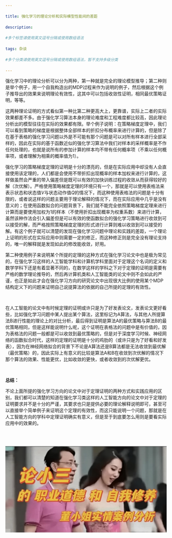 ```yaml
---

title: 强化学习的理论分析和实际模型性能间的差距
 
description: 

#多个标签请使用英文逗号分隔或使用数组语法

tags: 杂谈

#多个分类请使用英文逗号分隔或使用数组语法，暂不支持多级分类

---
```




强化学习中的理论分析可以分为两种，第一种就是完全的理论模型推导；第二种则是举个例子，用一个自我构造出的MDP过程来作为说明的例子，然后根据这个例子推导出的效果来说明理论有效性，这其中可以包括收敛性证明，相同最优策略证明，等等。



这两种理论证明的方式看似第一种比第二种更高大上，更靠谱，实际上二者的实际效果都差不多。由于强化学习算法本身的理论难度和工程难度都比较高，因此理论分析出的模型往往在实际的效果都有限。举个例子说明：在策略梯度定理中，我们可以看到策略的梯度是根据整体全部样本的折扣分布概率来进行计算的，但是除了在基于表格的强化学习问题以外是不可能有那个问题是可以对所有样本进行全部采样的，因此在实际的基于函数近似的强化学习算法中我们对样本的采样概率是不作任何处理的，也就是说所有的参加计算的样本均不带有任何概率项（不乘以任何概率项，或者理解为相乘的概率值为1）。

强化学习的策略梯度定理的证明是十分的漂亮的，但是在实际应用中却没有人会直接使用该定理的，人们都是会使用不带折扣出现概率的样本加权来进行计算的，这样做虽然会严重的带入偏差但是既可以有效的加快训练过程的收敛从而获得较好的解（次优解）。严格使用策略梯度定理的环境只有一个，那就是可以使用表格法来表示状态和状态值$V$与状态动作值$Q$的情况下，而这种使用表格法的问题是十分有限的，或者说这样的问题主要用于理论解释的情况下，而在实际应用中几乎是没有意义的；在使用函数拟合的问题背景下，我们就不能完全依照策略梯度定理来进行计算而是要使用加权为1的样本（不使用折扣出现概率为权重系数）来进行计算，虽然该种作法会引入偏差但是可以有效的使函数拟合的强化学习策略进行收敛到可以接受的解，而严格按照策略梯度定理的形式进行计算则难以收敛到可以接受的解。有这个例子就可以清楚的发现在强化学习问题中理论和实践的差距，一个理论上证明的形式在实际应用中则需要一定的修正，而这种修正则是完全没有理论支持的，唯一的解释就是发现如此的修改能收敛，好用。



第二种使用例子来说明某个所提的定理的这种方式在强化学习论文中也是极为常见的，在强化学习这样的人工智能学科和计算机学科里面对于定理这个名词的定义和数学学科下还是有着显著不同的，在数学这样的学科之下对于定理的证明是需要有严格的数学理论推导的，然后再计算机类和人工智能类的论文中则不会如此的严谨，也正是如此才会在强化学习方向的研究论文中出现很大比例的使用某个MDP结构定义下的问题来证明自己说提算法的依据的自己所提的定理的有效性。



<br/>

在人工智能的论文中有时候定理的证明或许只是为了好发表论文，发表论文更好看些，比如强化学习问题中某人提出某个算法，这里标记为A算法，与其他人所提算法B进行性能的理论上的对比分析，最后得到证明是算法A的最优策略与算法B的最优策略相同，但是这样能说明什么呢，这个证明在表格法的问题中是有价值的，因为表格法的问题一般都是可以收敛到最优策略的，但是对于深度学习时候、神经网络的函数拟合时代，这样的定理的证明是十分的鸡肋的（或许只是为了好看和好发表），因为在神经网络拟合的背景下不论是A算法还是B算法都是无法收敛到最优解（最优策略）的，因此实际上有意义的比较是算法A和B在收敛到次优解的情况下那个算法的效果、性能更优，比如收敛的更快，或者收敛到的次优解更优。



<br/>



**总结：**

不论上面所提的强化学习方向的论文中对于定理证明的两种方式和实践应用的区别，我们都可以清楚的知道在强化学习类这样的人工智能方向的论文中对于定理的证明要求并不是十分的严谨，其要求也只是提供必要的理论解释说明即可，甚至可以直接举个简单例子来证明这个定理的有效性，而这只能说明一个问题，那就是在人工智能方向的学科中定理证明确实有意义，但是至于到底要怎么用则是要看实际应用中的效果的。



<br/>

<br/>



![image-20241008093729408](./2024_10_7_1_强化学习的理论分析和实际模型性能间的差距.assets/image-20241008093729408.png)
